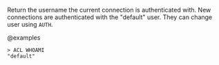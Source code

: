 Return the username the current connection is authenticated with.
New connections are authenticated with the "default" user. They
can change user using `AUTH`.

@examples

```
> ACL WHOAMI
"default"
```
